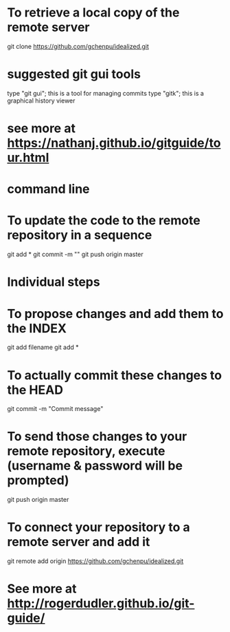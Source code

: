 # To retrieve a local copy of the remote server
git clone https://github.com/gchenpu/idealized.git

# suggested git gui tools
type "git gui"; this is a tool for managing commits
type "gitk"; this is a graphical history viewer
# see more at https://nathanj.github.io/gitguide/tour.html

# command line
# To update the code to the remote repository in a sequence
git add *
git commit -m ""
git push origin master

# Individual steps
# To propose changes and add them to the INDEX
git add filename
git add *

# To actually commit these changes to the HEAD
git commit -m "Commit message"

# To send those changes to your remote repository, execute (username & password will be prompted)
git push origin master

# To connect your repository to a remote server and add it
git remote add origin https://github.com/gchenpu/idealized.git

# See more at http://rogerdudler.github.io/git-guide/

